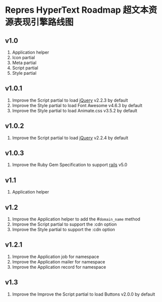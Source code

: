 # Repres HyperText Roadmap 超文本资源表现引擎路线图

## v1.0
1. Application helper
2. Icon partial
3. Meta partial
4. Script partial
5. Style partial

## v1.0.1
1. Improve the Script partial to load [jQuery](http://jquery.com/) v2.2.3 by default
2. Improve the Style partial to load Font Awesome v4.6.3 by default
3. Improve the Style partial to load Animate.css v3.5.2 by default

## v1.0.2
1. Improve the Script partial to load [jQuery](http://jquery.com/) v2.2.4 by default

## v1.0.3
1. Improve the Ruby Gem Specification to support [rails](https://github.com/rails/rails) v5.0

## v1.1
1. Application helper

## v1.2
1. Improve the Application helper to add the #``domain_name`` method
2. Improve the Script partial to support the :cdn option
3. Improve the Style partial to support the :cdn option

## v1.2.1
1. Improve the Application job for namespace
2. Improve the Application mailer for namespace
3. Improve the Application record for namespace

## v1.3
1. Improve the Improve the Script partial to load Buttons v2.0.0 by default
